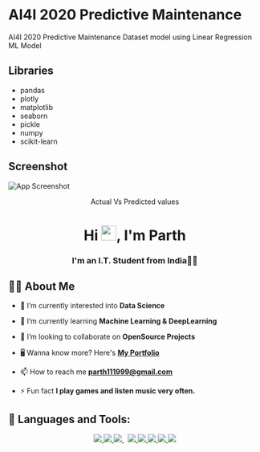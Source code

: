 
# AI4I 2020 Predictive Maintenance

AI4I 2020 Predictive Maintenance Dataset model using Linear Regression ML Model



## Libraries

- pandas
- plotly
- matplotlib
- seaborn
- pickle
- numpy
- scikit-learn


## Screenshot

![App Screenshot](https://i.postimg.cc/85NzkZF1/image.png)

<p align="center">
Actual Vs Predicted values
</p>


<h1 align="center">Hi <img src="https://raw.githubusercontent.com/MartinHeinz/MartinHeinz/master/wave.gif" width="30px">, I'm Parth</h1><a href="https://ibb.co/b6zTDH7"></a>
<h3 align="center">I'm an I.T. Student from India👨‍💻</h3>


## 🙋‍♂️ About Me


- 🔭 I’m currently interested into **Data Science**

- 🌱 I’m currently learning **Machine Learning & DeepLearning**

- 👯 I’m looking to collaborate on **OpenSource Projects**

- 🖥️ Wanna know more? Here's
  **[My Portfolio](https://main.dlc0ul4lwlitz.amplifyapp.com/)**

- 📫 How to reach me **parth111999@gmail.com**

- ⚡ Fun fact **I play games and listen music very often.**


## 🚀 Languages and Tools:


<p align="center"> 
     </a> 
     </a>
    <a href="https://jupyter.org/" target="_blank"> <img src="https://img.icons8.com/fluency/48/000000/jupyter.png"/> 
    <a href="https://www.python.org" target="_blank"> <img src="https://img.icons8.com/color/48/000000/python.png"/>
    <a style="padding-right:8px;" href="https://www.mysql.com/" target="_blank"> <img src="https://img.icons8.com/fluent/50/000000/mysql-logo.png"/>
    <a href="https://www.w3.org/html/" target="_blank"> <img src="https://img.icons8.com/color/48/000000/html-5.png"/> </a> 
    <a href="https://www.w3schools.com/css/" target="_blank"> <img src="https://img.icons8.com/color/48/000000/css3.png"/> </a> 
    <a href="https://getbootstrap.com" target="_blank"> <img src="https://img.icons8.com/color/48/000000/bootstrap.png"/> </a> 
    </a> 
    </a>
    </a> 
    <a href="https://firebase.google.com/" target="_blank"> <img src="https://img.icons8.com/color/48/000000/firebase.png"/> </a> 
    </a>   
    <a href="https://git-scm.com/" target="_blank"> <img src="https://img.icons8.com/color/48/000000/git.png"/> 
    </a> 
    </a> 
     </a>
</p>

